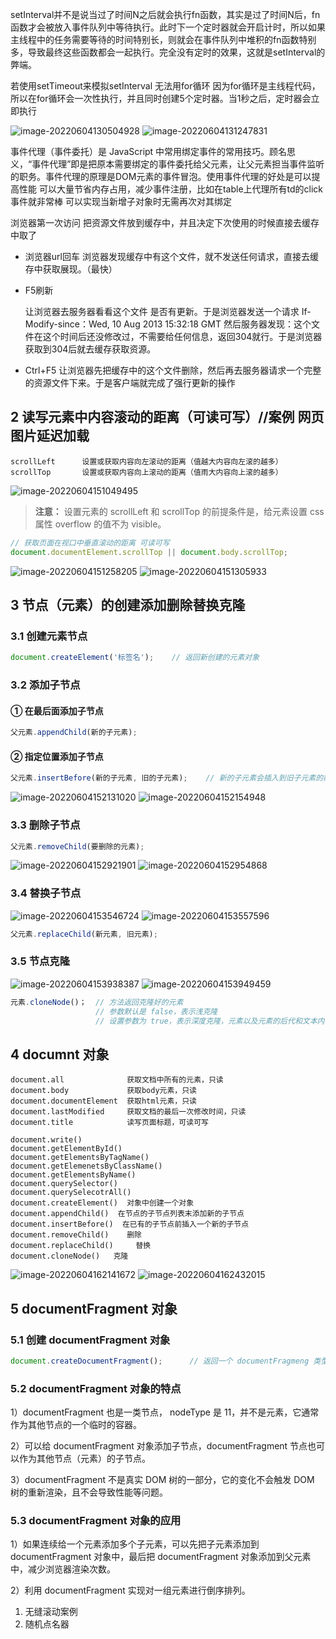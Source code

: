 setInterval并不是说当过了时间N之后就会执行fn函数，其实是过了时间N后，fn函数才会被放入事件队列中等待执行。此时下一个定时器就会开启计时，所以如果主线程中的任务需要等待的时间特别长，则就会在事件队列中堆积的fn函数特别多，导致最终这些函数都会一起执行。完全没有定时的效果，这就是setInterval的弊端。

若使用setTimeout来模拟setInterval 无法用for循环  因为for循环是主线程代码，所以在for循环会一次性执行，并且同时创建5个定时器。当1秒之后，定时器会立即执行

![image-20220604130504928](C:\Users\RockStar\AppData\Roaming\Typora\typora-user-images\image-20220604130504928.png)	![image-20220604131247831](C:\Users\RockStar\AppData\Roaming\Typora\typora-user-images\image-20220604131247831.png)	

事件代理（事件委托）是 JavaScript 中常用绑定事件的常用技巧。顾名思义，“事件代理”即是把原本需要绑定的事件委托给父元素，让父元素担当事件监听的职务。事件代理的原理是DOM元素的事件冒泡。使用事件代理的好处是可以提高性能
可以大量节省内存占用，减少事件注册，比如在table上代理所有td的click事件就非常棒
可以实现当新增子对象时无需再次对其绑定



浏览器第一次访问 把资源文件放到缓存中，并且决定下次使用的时候直接去缓存中取了

- 浏览器url回车
  浏览器发现缓存中有这个文件，就不发送任何请求，直接去缓存中获取展现。（最快）

- F5刷新

  让浏览器去服务器看看这个文件 是否有更新。于是浏览器发送一个请求  If-Modify-since：Wed, 10 Aug 2013 15:32:18 GMT
  然后服务器发现：这个文件在这个时间后还没修改过，不需要给任何信息，返回304就行。于是浏览器获取到304后就去缓存获取资源。

- Ctrl+F5
  让浏览器先把缓存中的这个文件删除，然后再去服务器请求一个完整的资源文件下来。于是客户端就完成了强行更新的操作





## 2 读写元素中内容滚动的距离（可读可写）//案例 网页图片延迟加载

```
scrollLeft		设置或获取内容向左滚动的距离（值越大内容向左滚的越多） 
scrollTop       设置或获取内容向上滚动的距离（值雨大内容向上滚的越多）
```

![image-20220604151049495](C:\Users\RockStar\AppData\Roaming\Typora\typora-user-images\image-20220604151049495.png)	

> **注意：** 设置元素的 scrollLeft 和 scrollTop 的前提条件是，给元素设置 css 属性 overflow 的值不为 visible。

```js
// 获取页面在视口中垂直滚动的距离 可读可写
document.documentElement.scrollTop || document.body.scrollTop;
```



![image-20220604151258205](C:\Users\RockStar\AppData\Roaming\Typora\typora-user-images\image-20220604151258205.png)	![image-20220604151305933](C:\Users\RockStar\AppData\Roaming\Typora\typora-user-images\image-20220604151305933.png)



## 3 节点（元素）的创建添加删除替换克隆

### 3.1 创建元素节点

```js
document.createElement('标签名');    // 返回新创建的元素对象
```

### 3.2 添加子节点

#### ① 在最后面添加子节点

```js
父元素.appendChild(新的子元素);
```

#### ② 指定位置添加子节点

```js
父元素.insertBefore(新的子元素, 旧的子元素);    // 新的子元素会插入到旧子元素的前面
```

![image-20220604152131020](C:\Users\RockStar\AppData\Roaming\Typora\typora-user-images\image-20220604152131020.png)	![image-20220604152154948](C:\Users\RockStar\AppData\Roaming\Typora\typora-user-images\image-20220604152154948.png)	

### 3.3 删除子节点

```js
父元素.removeChild(要删除的元素);
```

![image-20220604152921901](C:\Users\RockStar\AppData\Roaming\Typora\typora-user-images\image-20220604152921901.png)	![image-20220604152954868](C:\Users\RockStar\AppData\Roaming\Typora\typora-user-images\image-20220604152954868.png)	

### 3.4 替换子节点

![image-20220604153546724](C:\Users\RockStar\AppData\Roaming\Typora\typora-user-images\image-20220604153546724.png)	![image-20220604153557596](C:\Users\RockStar\AppData\Roaming\Typora\typora-user-images\image-20220604153557596.png)	

```js
父元素.replaceChild(新元素, 旧元素);
```

### 3.5 节点克隆

![image-20220604153938387](C:\Users\RockStar\AppData\Roaming\Typora\typora-user-images\image-20220604153938387.png)	![image-20220604153949459](C:\Users\RockStar\AppData\Roaming\Typora\typora-user-images\image-20220604153949459.png)	

```js
元素.cloneNode()；  // 方法返回克隆好的元素
                   // 参数默认是 false，表示浅克隆
				   // 设置参数为 true，表示深度克隆，元素以及元素的后代和文本内容都被克隆
```





## 4 documnt 对象

```
document.all			  获取文档中所有的元素，只读
document.body			  获取body元素，只读
document.documentElement  获取html元素，只读
document.lastModified     获取文档的最后一次修改时间，只读
document.title			  读写页面标题，可读可写

document.write()
document.getElementById()
document.getElementsByTagName()
document.getElemenetsByClassName()
document.getElementsByName()
document.querySelector()
document.querySelecotrAll()
document.createElement()  对象中创建一个对象
document.appendChild()  在节点的子节点列表末添加新的子节点
document.insertBefore()  在已有的子节点前插入一个新的子节点
document.removeChild()    删除
document.replaceChild()		替换
document.cloneNode()   克隆

```

![image-20220604162141672](C:\Users\RockStar\AppData\Roaming\Typora\typora-user-images\image-20220604162141672.png)	![image-20220604162432015](C:\Users\RockStar\AppData\Roaming\Typora\typora-user-images\image-20220604162432015.png)	

## 5 documentFragment 对象

### 5.1 创建 documentFragment 对象

```js
document.createDocumentFragment();		// 返回一个 documentFragmeng 类型的对象
```

### 5.2 documentFragment 对象的特点

1）documentFragment 也是一类节点， nodeType 是 11，并不是元素，它通常作为其他节点的一个临时的容器。

2）可以给 documentFragment 对象添加子节点，documentFragment 节点也可以作为其他节点（元素）的子节点。

3）documentFragment 不是真实 DOM 树的一部分，它的变化不会触发 DOM 树的重新渲染，且不会导致性能等问题。

### 5.3 documentFragment 对象的应用

1）如果连续给一个元素添加多个子元素，可以先把子元素添加到 documentFragment 对象中，最后把 documentFragment 对象添加到父元素中，减少浏览器渲染次数。

2）利用 documentFragment 实现对一组元素进行倒序排列。





1. 无缝滚动案例
2. 随机点名器